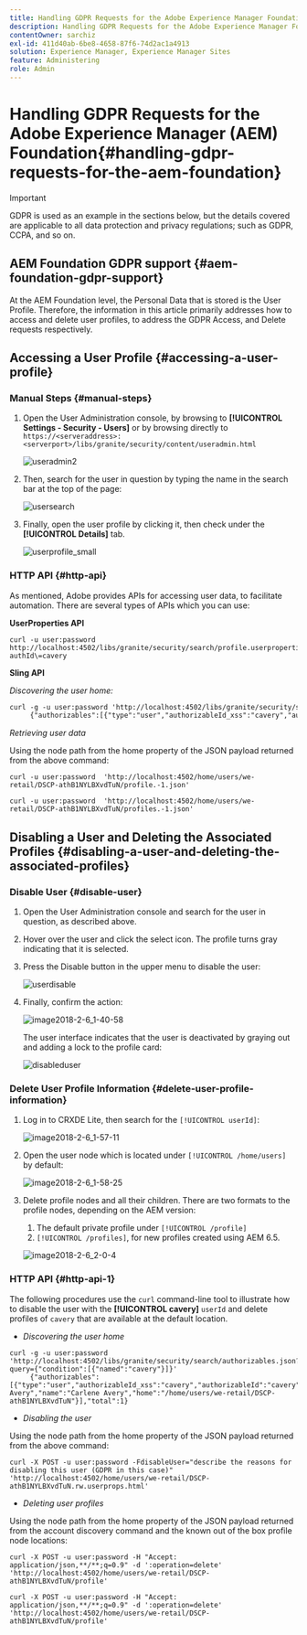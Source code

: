 ```yaml
---
title: Handling GDPR Requests for the Adobe Experience Manager Foundation
description: Handling GDPR Requests for the Adobe Experience Manager Foundation
contentOwner: sarchiz
exl-id: 411d40ab-6be8-4658-87f6-74d2ac1a4913
solution: Experience Manager, Experience Manager Sites
feature: Administering
role: Admin
---
```

# Handling GDPR Requests for the Adobe Experience Manager (AEM) Foundation{#handling-gdpr-requests-for-the-aem-foundation}

>[!IMPORTANT]
>
>GDPR is used as an example in the sections below, but the details covered are applicable to all data protection and privacy regulations; such as GDPR, CCPA, and so on.

## AEM Foundation GDPR support {#aem-foundation-gdpr-support}

At the AEM Foundation level, the Personal Data that is stored  is  the User Profile. Therefore, the information in this article primarily addresses how to access and delete user profiles, to address the GDPR Access, and Delete requests respectively.

## Accessing a User Profile {#accessing-a-user-profile}

### Manual Steps {#manual-steps}

1. Open the User Administration console, by browsing to **[!UICONTROL Settings - Security - Users]** or by browsing directly to `https://<serveraddress>:<serverport>/libs/granite/security/content/useradmin.html`

   ![useradmin2](assets/useradmin2.png)

1. Then, search for the user in question by typing the name in the search bar at the top of the page:

   ![usersearch](assets/usersearch.png)

1. Finally, open the user profile by clicking it, then check under the **[!UICONTROL Details]** tab.

   ![userprofile_small](assets/userprofile_small.png)

### HTTP API {#http-api}

As mentioned, Adobe provides APIs for accessing user data, to facilitate automation. There are several types of APIs which you can use:

**UserProperties API**

```shell
curl -u user:password http://localhost:4502/libs/granite/security/search/profile.userproperties.json\?authId\=cavery
```

**Sling API**

*Discovering the user home:*

```xml
curl -g -u user:password 'http://localhost:4502/libs/granite/security/search/authorizables.json?query={"condition":[{"named":"cavery"}]}'
     {"authorizables":[{"type":"user","authorizableId_xss":"cavery","authorizableId":"cavery","name_xss":"Carlene Avery","name":"Carlene Avery","home":"/home/users/we-retail/DSCP-athB1NYLBXvdTuN"}],"total":1}
```

*Retrieving user data*

Using the node path from the home property of the JSON payload returned from the above command:

```shell
curl -u user:password  'http://localhost:4502/home/users/we-retail/DSCP-athB1NYLBXvdTuN/profile.-1.json'
```

```shell
curl -u user:password  'http://localhost:4502/home/users/we-retail/DSCP-athB1NYLBXvdTuN/profiles.-1.json'
```

## Disabling a User and Deleting the Associated Profiles {#disabling-a-user-and-deleting-the-associated-profiles}

### Disable User {#disable-user}

1. Open the User Administration console and search for the user in question, as described above.
1. Hover over the user and click the select icon. The profile turns gray indicating that it is selected.  

1. Press the Disable button in the upper menu to disable the user:

   ![userdisable](assets/userdisable.png)

1. Finally, confirm the action:

   ![image2018-2-6_1-40-58](assets/image2018-2-6_1-40-58.png)

   The user interface indicates that the user is deactivated by graying out and adding a lock to the profile card:

   ![disableduser](assets/disableduser.png)

### Delete User Profile Information {#delete-user-profile-information}

1. Log in to CRXDE Lite, then search for the `[!UICONTROL userId]`: 

   ![image2018-2-6_1-57-11](assets/image2018-2-6_1-57-11.png)

1. Open the user node which is located under `[!UICONTROL /home/users]` by default:

   ![image2018-2-6_1-58-25](assets/image2018-2-6_1-58-25.png)

1. Delete profile nodes and all their children. There are two formats to the profile nodes, depending on the AEM version:

    1. The default private profile under `[!UICONTROL /profile]` 
    1. `[!UICONTROL /profiles]`, for new profiles created using AEM 6.5.

   ![image2018-2-6_2-0-4](assets/image2018-2-6_2-0-4.png)

### HTTP API {#http-api-1}

The following procedures use the `curl` command-line tool to illustrate how to disable the user with the **[!UICONTROL cavery]** `userId` and delete profiles of `cavery` that are available at the default location.

* *Discovering the user home*

```shell
curl -g -u user:password 'http://localhost:4502/libs/granite/security/search/authorizables.json?query={"condition":[{"named":"cavery"}]}'
     {"authorizables":[{"type":"user","authorizableId_xss":"cavery","authorizableId":"cavery","name_xss":"Carlene Avery","name":"Carlene Avery","home":"/home/users/we-retail/DSCP-athB1NYLBXvdTuN"}],"total":1}
```

* *Disabling the user*

Using the node path from the home property of the JSON payload returned from the above command:

```shell
curl -X POST -u user:password -FdisableUser="describe the reasons for disabling this user (GDPR in this case)" 'http://localhost:4502/home/users/we-retail/DSCP-athB1NYLBXvdTuN.rw.userprops.html'
```

* *Deleting user profiles*

Using the node path from the home property of the JSON payload returned from the account discovery command and the known out of the box profile node locations:

```shell
curl -X POST -u user:password -H "Accept: application/json,**/**;q=0.9" -d ':operation=delete' 'http://localhost:4502/home/users/we-retail/DSCP-athB1NYLBXvdTuN/profile'
```

```shell
curl -X POST -u user:password -H "Accept: application/json,**/**;q=0.9" -d ':operation=delete' 'http://localhost:4502/home/users/we-retail/DSCP-athB1NYLBXvdTuN/profile'
```
